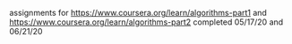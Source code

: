 assignments for https://www.coursera.org/learn/algorithms-part1 and https://www.coursera.org/learn/algorithms-part2
completed 05/17/20 and 06/21/20
